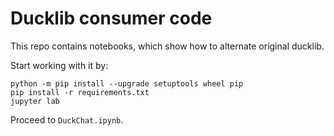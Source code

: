 # Ducklib consumer code

This repo contains notebooks, which show how to alternate original ducklib.

Start working with it by:

```dos
python -m pip install --upgrade setuptools wheel pip
pip install -r requirements.txt
jupyter lab
```

Proceed to `DuckChat.ipynb`.